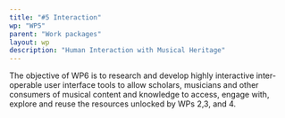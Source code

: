 ```yaml
---
title: "#5 Interaction"
wp: "WP5"
parent: "Work packages"
layout: wp
description: "Human Interaction with Musical Heritage"
--- 
```

The objective of WP6 is to research and develop highly interactive inter-operable user interface tools to allow scholars, musicians and other consumers of musical content and knowledge to access, engage with, explore and reuse the resources unlocked by WPs 2,3, and 4.
